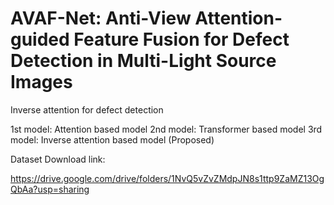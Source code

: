 # AVAF-Net: Anti-View Attention-guided Feature Fusion for Defect Detection in Multi-Light Source Images 
Inverse attention for defect detection


1st model: Attention based model
2nd model: Transformer based model
3rd model: Inverse attention based model (Proposed)



Dataset Download link: 

https://drive.google.com/drive/folders/1NvQ5vZvZMdpJN8s1ttp9ZaMZ13OgQbAa?usp=sharing
